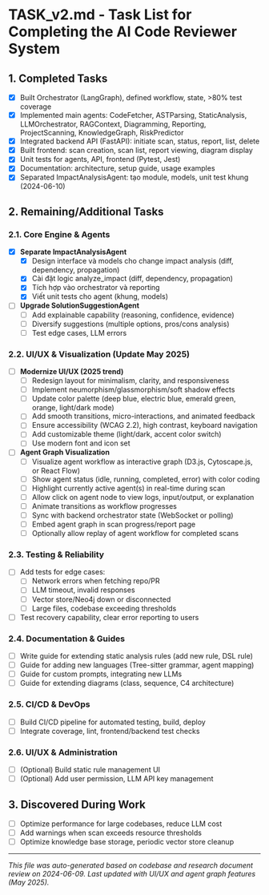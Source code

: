 # TASK_v2.md - Task List for Completing the AI Code Reviewer System

## 1. Completed Tasks
- [x] Built Orchestrator (LangGraph), defined workflow, state, >80% test coverage
- [x] Implemented main agents: CodeFetcher, ASTParsing, StaticAnalysis, LLMOrchestrator, RAGContext, Diagramming, Reporting, ProjectScanning, KnowledgeGraph, RiskPredictor
- [x] Integrated backend API (FastAPI): initiate scan, status, report, list, delete
- [x] Built frontend: scan creation, scan list, report viewing, diagram display
- [x] Unit tests for agents, API, frontend (Pytest, Jest)
- [x] Documentation: architecture, setup guide, usage examples
- [x] Separated ImpactAnalysisAgent: tạo module, models, unit test khung (2024-06-10)

## 2. Remaining/Additional Tasks
### 2.1. Core Engine & Agents
- [x] **Separate ImpactAnalysisAgent**
  - [x] Design interface và models cho change impact analysis (diff, dependency, propagation)
  - [x] Cài đặt logic analyze_impact (diff, dependency, propagation)
  - [x] Tích hợp vào orchestrator và reporting
  - [x] Viết unit tests cho agent (khung, models)
- [ ] **Upgrade SolutionSuggestionAgent**
  - [ ] Add explainable capability (reasoning, confidence, evidence)
  - [ ] Diversify suggestions (multiple options, pros/cons analysis)
  - [ ] Test edge cases, LLM errors

### 2.2. UI/UX & Visualization (Update May 2025)
- [ ] **Modernize UI/UX (2025 trend)**
  - [ ] Redesign layout for minimalism, clarity, and responsiveness
  - [ ] Implement neumorphism/glassmorphism/soft shadow effects
  - [ ] Update color palette (deep blue, electric blue, emerald green, orange, light/dark mode)
  - [ ] Add smooth transitions, micro-interactions, and animated feedback
  - [ ] Ensure accessibility (WCAG 2.2), high contrast, keyboard navigation
  - [ ] Add customizable theme (light/dark, accent color switch)
  - [ ] Use modern font and icon set
- [ ] **Agent Graph Visualization**
  - [ ] Visualize agent workflow as interactive graph (D3.js, Cytoscape.js, or React Flow)
  - [ ] Show agent status (idle, running, completed, error) with color coding
  - [ ] Highlight currently active agent(s) in real-time during scan
  - [ ] Allow click on agent node to view logs, input/output, or explanation
  - [ ] Animate transitions as workflow progresses
  - [ ] Sync with backend orchestrator state (WebSocket or polling)
  - [ ] Embed agent graph in scan progress/report page
  - [ ] Optionally allow replay of agent workflow for completed scans

### 2.3. Testing & Reliability
- [ ] Add tests for edge cases:
  - [ ] Network errors when fetching repo/PR
  - [ ] LLM timeout, invalid responses
  - [ ] Vector store/Neo4j down or disconnected
  - [ ] Large files, codebase exceeding thresholds
- [ ] Test recovery capability, clear error reporting to users

### 2.4. Documentation & Guides
- [ ] Write guide for extending static analysis rules (add new rule, DSL rule)
- [ ] Guide for adding new languages (Tree-sitter grammar, agent mapping)
- [ ] Guide for custom prompts, integrating new LLMs
- [ ] Guide for extending diagrams (class, sequence, C4 architecture)

### 2.5. CI/CD & DevOps
- [ ] Build CI/CD pipeline for automated testing, build, deploy
- [ ] Integrate coverage, lint, frontend/backend test checks

### 2.6. UI/UX & Administration
- [ ] (Optional) Build static rule management UI
- [ ] (Optional) Add user permission, LLM API key management

## 3. Discovered During Work
- [ ] Optimize performance for large codebases, reduce LLM cost
- [ ] Add warnings when scan exceeds resource thresholds
- [ ] Optimize knowledge base storage, periodic vector store cleanup

---
*This file was auto-generated based on codebase and research document review on 2024-06-09. Last updated with UI/UX and agent graph features (May 2025).* 